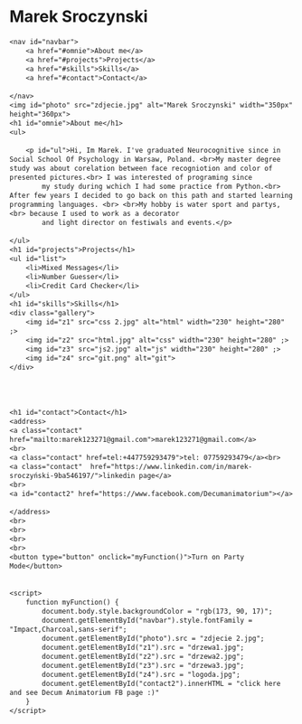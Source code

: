 <!DOCTYPE html>
<html>

<head>
    <title>Marek Sroczynski portfolio page</title>
    <link rel="stylesheet" href="portfolio_page.css">
</head>
<title>Marek Sroczynski</title>


<body>
    <h1 id="name">Marek Sroczynski</h1>



    <nav id="navbar">
        <a href="#omnie">About me</a>
        <a href="#projects">Projects</a>
        <a href="#skills">Skills</a>
        <a href="#contact">Contact</a>

    </nav>
    <img id="photo" src="zdjecie.jpg" alt="Marek Sroczynski" width="350px" height="360px">
    <h1 id="omnie">About me</h1>
    <ul>

        <p id="ul">Hi, Im Marek. I've graduated Neurocognitive since in Social School Of Psychology in Warsaw, Poland. <br>My master degree study was about corelation between face recogniotion and color of presented pictures.<br> I was interested of programing since
            my study during wchich I had some practice from Python.<br> After few years I decided to go back on this path and started learning programming languages. <br> <br>My hobby is water sport and partys, <br> because I used to work as a decorator
            and light director on festiwals and events.</p>

    </ul>
    <h1 id="projects">Projects</h1>
    <ul id="list">
        <li>Mixed Messages</li>
        <li>Number Guesser</li>
        <li>Credit Card Checker</li>
    </ul>
    <h1 id="skills">Skills</h1>
    <div class="gallery">
        <img id="z1" src="css 2.jpg" alt="html" width="230" height="280" ;>
        <img id="z2" src="html.jpg" alt="css" width="230" height="280" ;>
        <img id="z3" src="js2.jpg" alt="js" width="230" height="280" ;>
        <img id="z4" src="git.png" alt="git">
    </div>




    <h1 id="contact">Contact</h1>
    <address>
    <a class="contact" href="mailto:marek123271@gmail.com">marek123271@gmail.com</a>
    <br>
    <a class="contact" href=tel:+447759293479">tel: 07759293479</a><br>
    <a class="contact"  href="https://www.linkedin.com/in/marek-sroczyński-9ba546197/">linkedin page</a>
    <br>
    <a id="contact2" href="https://www.facebook.com/Decumanimatorium"></a>
    
    </address>
    <br>
    <br>
    <br>
    <br>
    <button type="button" onclick="myFunction()">Turn on Party Mode</button>


    <script>
        function myFunction() {
            document.body.style.backgroundColor = "rgb(173, 90, 17)";
            document.getElementById("navbar").style.fontFamily = "Impact,Charcoal,sans-serif";
            document.getElementById("photo").src = "zdjecie 2.jpg";
            document.getElementById("z1").src = "drzewa1.jpg";
            document.getElementById("z2").src = "drzewa2.jpg";
            document.getElementById("z3").src = "drzewa3.jpg";
            document.getElementById("z4").src = "logoda.jpg";
            document.getElementById("contact2").innerHTML = "click here and see Decum Animatorium FB page :)"
        }
    </script>

</body>

</html>
